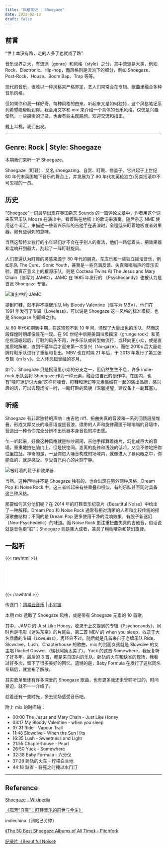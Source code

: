 ```yaml
---
title: "风格笔记 | Shoegaze"
date: 2022-02-19
draft: false
---
```


## 前言

“世上本没有路，走的人多了也就成了路”

音乐世界之大，有流派（genre）和风格（style）之分，其中流派是大类，例如 Rock、Electronic、Hip-hop，而风格则是流派下的细分，例如 Shoegaze、Post-Rock、House、Boom Bap、Trap 等等。

现代的音乐，很难以一种风格来严格界定，艺人们常常会在专辑、歌曲里融合多种音乐风格。

但如果你和我一样好奇，每种风格的由来、听起来又是如何独特，这个风格笔记系列希望能帮助到你。我会用文字和 mix 来介绍一个具体的音乐风格，仅仅是兴趣使然，一些探索的记录，也会有些主观臆想，欢迎交流和指正。

戴上耳机，我们出发。

---

##  Genre: Rock | Style: Shoegaze

本期我们来听一听 Shoegaze。

Shoegaze（盯鞋），又名 shoegazing、自赏、盯鞋、修盖子。它兴起于上世纪 80 年代末英国地下音乐的舞台上，并发展为了 90 年代初英伦独立/另类摇滚中不可忽视的一员。

## 历史

“Shoegaze”一词最早出现在英国杂志 Sounds 的一篇评论文章中，作者用这个词来形容乐队 Moose 在演出中，看着贴在地板上的歌词来演奏。随后杂志 NME 使用这个词汇，来描述一些新兴乐队的吉他手在表演时，全程低头盯着地板或者效果器，颇有些讽刺的意味。

当然这帮特立独行的小年轻们才不会在乎别人的看法，他们一路低着头，把效果器和混响开到最大，刮起了一阵盯鞋旋风。

人们普遍认为盯鞋的灵感来源于 80 年代的朋克、车库乐和一些独立摇滚音乐，例如乐队 The Cure、Sonic Youth，甚至是一些充满反馈、失真和嗡嗡声的音乐实验。而真正意义上的根源乐队，则是 Cocteau Twins 和 The Jesus and Mary Chain（缩写为 JAMC），JAMC 在 1985 年发行的 《Psychocandy》也被认为是首张 Shoegaze 专辑。

![演出中的 JAMC](https://img.gejiba.com/images/064311869692ad5bf3bbd55fb1a06d81.jpg)

提到盯鞋，就不得不提起乐队 My Bloody Valentine（缩写为 MBV），他们在 1991 年发行了专辑《Loveless》，可以说是 Shoegaze 这一风格的标准模板，也是 Shoegaze 的巅峰之作。

从 90 年代初期到中期，在这短短不到 10 年间，涌现了大量出色的乐队，然而这段辉煌时期却像昙花一现。在 90 世纪中后期美国垃圾摇滚（grunge rock）和英伦摇滚崛起后，盯鞋的风头不再，许多乐队或转型做流行，或转向更小众，或是直接原地解散，直到千禧年后才迎来第一次复兴（Nu-gaze）。而在 2010s 后大量老牌盯鞋乐队进行了重组和复出，MBV 也在时隔 21 年后，于 2013 年发行了第三张专辑《m b v》，让人怀念起曾经的岁月。

如今，Shoegaze 只是摇滚里小众的分支之一，但仍然生生不息，许多 indie-rock 乐队会将 Shoegaze 作为一种元素，融合进自己的创作中。在国内，也有“噪盯迷研讨大会”这样将噪音、盯鞋和迷幻等元素集结在一起的演出品牌，感兴趣的话，可以去现场听一听，一睹盯鞋的风貌（温馨提醒，建议备上一副耳塞）。

## 听感

Shoegaze 有非常独特的声响：由吉他 riff、扭曲失真的音波和一系列回馈层层堆叠，形成又厚又长的噪音墙或是音浪，缥缈的人声和旋律藏匿于嗡嗡嗡的音墙中，营造出一种令你完全分辨不出乐器本身音色的冲击感。

乍一听起来，好像这种风格就是吵吵闹闹，吉他手挥舞着拨片，幻化成巨大的音墙，重重地拍在脑门上，但是恍惚间，游离的旋律和浅浅的低吟，又会不停地把你往里拉扯。神奇的是，一旦你进入噪音构成的场域内，就像进入了暴风眼之中，你能做的，就是感受、享受自己内心的片刻宁静。

![被盯着的鞋子和效果器](https://img.gejiba.com/images/2d981ff19d474c6d815cb660347ecea4.png)

当然，这种声响并不是 Shoegaze 独有的，也会出现在另外两种风格，Dream Pop 和 Noise Rock 中，这三者听起来有些重叠和相似，有的乐队甚至同时具备这三种风格。

那要如何区分他们呢？在 2014 年的盯鞋音乐纪录片《Beautiful Noise》中给出了一种解释。Dream Pop 和 Noise Rock 通常有相对清晰的人声和比较传统的摇滚歌曲结构；不同的是 Dream Pop 更多使用干净的混响效果，有股子新迷幻（Neo-Psychedelic）的味道。而 Noise Rock 更注重扭曲失真的吉他音，俗话说就是音色更“脏”；Shoegaze 则是集大成者，兼具了粗粝嘈杂和梦幻旋律。

## 一起听

{{< rawhtml >}}
<iframe frameborder="no" border="0" marginwidth="0" marginheight="0" width=500 height=86 src="//music.163.com/outchain/player?type=3&id=2498427621&auto=1&height=66"></iframe>
{{< /rawhtml >}}

传送门：[网易云音乐](http://music.163.com/dj?id=2498427621) | [小宇宙](https://www.xiaoyuzhoufm.com/episodes/62110cc642107d36fefdf7fd)

本期 mix 选取了 Shoegaze 风格，或是带有 Shoegaze 元素的 10 首歌。

其中，JAMC 的 Just Like Honey，收录于上文提到的专辑《Psychocandy》，同时也是电影《迷失东京》的片尾曲。第二首 MBV 的 when you sleep，收录于大名鼎鼎的专辑《Loveless》，再经典不过。随后就是几首来自于老牌乐队 Ride，Slowdive，Lush，Chapterhouse 的歌曲，mix 的封面女孩就是 Slowdive 的女主唱 Rachel Goswell（瑞秋阿姨太美了）。Yuck 的这首 Somewhere，我反复听了好多年。最后的 3 首，都是来自国内的乐队，卧轨的火车和缺省的现场，我看过好多次，留下了很多美好的回忆。遗憾的是，Baby Formula 在发行了这张同名专辑后，就宣布了解散。

其实歌单里还有许多深爱的 Shoegaze 歌曲，也有更多我还未曾聆听过的，时间紧迫，就不一一介绍了。

趁着还有一些时光，多去现场感受音乐吧。

附上 mix 的时间轴：

- 00:00 The Jesus and Mary Chain - Just Like Honey
- 03:17 My Bloody Valentine - when you sleep
- 07:31 Ride - Vapour Trail
- 11:48 Slowdive - When the Sun Hits
- 16:35 Lush - Sweetness and Light
- 21:55 Chapterhouse - Pearl
- 26:50 Yuck - Somewhere
- 32:38 Baby Formula - 六分仪
- 37:28 卧轨的火车 - 柠檬白兰地
- 44:18 缺省 - 将死之时掩以水门汀

---

## Reference

[Shoegaze - Wikipedia](https://en.wikipedia.org/wiki/Shoegaze)

[《孤芳“自赏”：盯鞋音乐的前世与今生》](https://www.gcores.com/articles/121368)

indiechina（网站已关停）

[《The 50 Best Shoegaze Albums of All Time》 - Pitchfork](https://pitchfork.com/features/lists-and-guides/9966-the-50-best-shoegaze-albums-of-all-time/)

[纪录片《Beautiful Noise》](https://www.bilibili.com/video/BV1Js411w7Rm)
